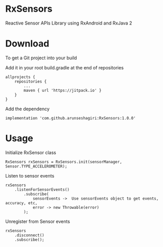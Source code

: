 # RxSensors
Reactive Sensor APIs Library using RxAndroid and RxJava 2

# Download
To get a Git project into your build

Add it in your root build.gradle at the end of repositories

    allprojects {
        repositories {
            ...
            maven { url 'https://jitpack.io' }
        }
    }

Add the dependency

    implementation 'com.github.arunseshagiri:RxSensors:1.0.0'

# Usage

Initialize RxSensor class
    
    RxSensors rxSensors = RxSensors.init(sensorManager, Sensor.TYPE_ACCELEROMETER);
    
Listen to sensor events

    rxSensors
        .listenForSensorEvents()
            .subscribe(
                sensorEvents ->  Use sensorEvents object to get events, accuracy, etc,
                error -> new Throwable(error)
            );
            
Unregister from Sensor events

    rxSensors
        .disconnect()
        .subscribe();

